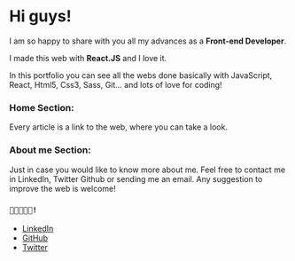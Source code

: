# Hi guys!

I am so happy to share with you all my advances as a **Front-end Developer**.

I made this web with **React.JS** and I love it.

In this portfolio you can see all the webs done basically with JavaScript, React, Html5, Css3, Sass, Git… and lots of love for coding!

### Home Section:

Every article is a link to the web, where you can take a look.

### About me Section:

Just in case you would like to know more about me. Feel free to contact me in LinkedIn, Twitter Github or sending me an email.
Any suggestion to improve the web is welcome!

### `🚀🚀🚀🚀🚀!`

- [LinkedIn](https://www.linkedin.com/in/laura-portillo-rodr%C3%ADguez-21965a86/)
- [GitHub](https://github.com/lauraportillo)
- [Twitter](https://twitter.com/LauraPo02860847)
